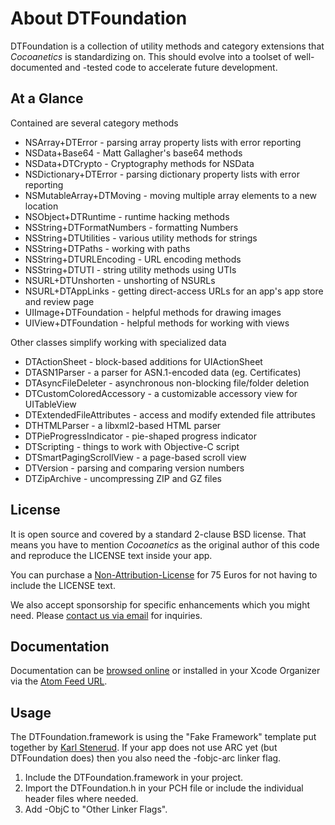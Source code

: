 About DTFoundation
==================

DTFoundation is a collection of utility methods and category extensions that *Cocoanetics* is standardizing on. This should evolve into a toolset of well-documented and -tested code to accelerate future development.
 
At a Glance
-----------
Contained are several category methods

- NSArray+DTError - parsing array property lists with error reporting
- NSData+Base64 - Matt Gallagher's base64 methods
- NSData+DTCrypto - Cryptography methods for NSData
- NSDictionary+DTError - parsing dictionary property lists with error reporting
- NSMutableArray+DTMoving - moving multiple array elements to a new location
- NSObject+DTRuntime - runtime hacking methods
- NSString+DTFormatNumbers - formatting Numbers
- NSString+DTUtilities - various utility methods for strings
- NSString+DTPaths - working with paths
- NSString+DTURLEncoding - URL encoding methods
- NSString+DTUTI - string utility methods using UTIs
- NSURL+DTUnshorten - unshorting of NSURLs
- NSURL+DTAppLinks - getting direct-access URLs for an app's app store and review page
- UIImage+DTFoundation - helpful methods for drawing images
- UIView+DTFoundation - helpful methods for working with views

Other classes simplify working with specialized data

- DTActionSheet - block-based additions for UIActionSheet
- DTASN1Parser - a parser for ASN.1-encoded data (eg. Certificates)
- DTAsyncFileDeleter - asynchronous non-blocking file/folder deletion
- DTCustomColoredAccessory - a customizable accessory view for UITableView
- DTExtendedFileAttributes - access and modify extended file attributes
- DTHTMLParser - a libxml2-based HTML parser
- DTPieProgressIndicator - pie-shaped progress indicator
- DTScripting - things to work with Objective-C script
- DTSmartPagingScrollView - a page-based scroll view
- DTVersion - parsing and comparing version numbers
- DTZipArchive - uncompressing ZIP and GZ files

License
-------

It is open source and covered by a standard 2-clause BSD license. That means you have to mention *Cocoanetics* as the original author of this code and reproduce the LICENSE text inside your app. 

You can purchase a [Non-Attribution-License](http://www.cocoanetics.com/order/?product=DTFoundation%20Non-Attribution%20License) for 75 Euros for not having to include the LICENSE text.

We also accept sponsorship for specific enhancements which you might need. Please [contact us via email](mailto:oliver@cocoanetics.com?subject=DTFoundation) for inquiries.

Documentation
-------------

Documentation can be [browsed online](https://docs.cocoanetics.com/DTFoundation) or installed in your Xcode Organizer via the [Atom Feed URL](https://docs.cocoanetics.com/DTFoundation/DTFoundation.atom).

Usage
-----

The DTFoundation.framework is using the "Fake Framework" template put together by [Karl Stenerud](https://github.com/kstenerud/iOS-Universal-Framework). If your app does not use ARC yet (but DTFoundation does) then you also need the -fobjc-arc linker flag.

1. Include the DTFoundation.framework in your project. 
2. Import the DTFoundation.h in your PCH file or include the individual header files where needed.
3. Add -ObjC to "Other Linker Flags".

